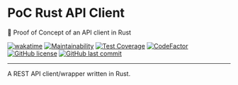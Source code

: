 # PoC Rust API Client

🔬 Proof of Concept of an API client in Rust

[![wakatime](https://wakatime.com/badge/github/GuilhermeStracini/POC-rust-apiclient.svg)](https://wakatime.com/badge/github/GuilhermeStracini/POC-rust-apiclient)
[![Maintainability](https://api.codeclimate.com/v1/badges/89ec8897c5b1c61b755d/maintainability)](https://codeclimate.com/github/GuilhermeStracini/POC-rust-apiclient/maintainability)
[![Test Coverage](https://api.codeclimate.com/v1/badges/89ec8897c5b1c61b755d/test_coverage)](https://codeclimate.com/github/GuilhermeStracini/POC-rust-apiclient/test_coverage)
[![CodeFactor](https://www.codefactor.io/repository/github/GuilhermeStracini/POC-rust-apiclient/badge)](https://www.codefactor.io/repository/github/GuilhermeStracini/POC-rust-apiclient)
[![GitHub license](https://img.shields.io/github/license/GuilhermeStracini/POC-rust-apiclient)](https://github.com/GuilhermeStracini/POC-rust-apiclient)
[![GitHub last commit](https://img.shields.io/github/last-commit/GuilhermeStracini/POC-rust-apiclient)](https://github.com/GuilhermeStracini/POC-rust-apiclient)

---

A REST API client/wrapper written in Rust.

